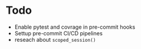 # Todo

- Enable pytest and covrage in pre-commit hooks
- Settup pre-commit CI/CD pipelines
- reseach about `scoped_session()`
